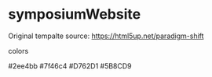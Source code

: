 # symposiumWebsite






Original tempalte source: https://html5up.net/paradigm-shift

colors

#2ee4bb
#7f46c4
#D762D1 
#5B8CD9